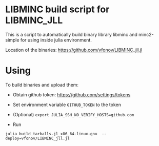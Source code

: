 # LIBMINC build script for LIBMINC_JLL

This is a script to automatically build binary library libminc and minc2-simple 
for using inside julia environment. 

Location of the binaries: https://github.com/vfonov/LIBMINC_jll.jl


# Using

To build binaries and upload them: 

 - Obtain github token: https://github.com/settings/tokens 

 - Set environment variable `GITHUB_TOKEN`  to the token

 - (Optional) `export JULIA_SSH_NO_VERIFY_HOSTS=github.com`

 - Run

```
julia build_tarballs.jl x86_64-linux-gnu  --deploy=vfonov/LIBMINC_jll.jl
```
